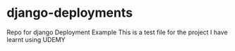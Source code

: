 # django-deployments
Repo for django Deployment Example
This is a test file for the project I have learnt using UDEMY
